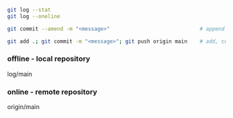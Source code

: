 ```bash
git log --stat
git log --oneline

git commit --amend -m "<message>"                             # append to commit

git add .; git commit -m "<message>"; git push origin main    # add, commit and push to remote repository
```

### offline - local repository
log/main

### online - remote repository
origin/main

